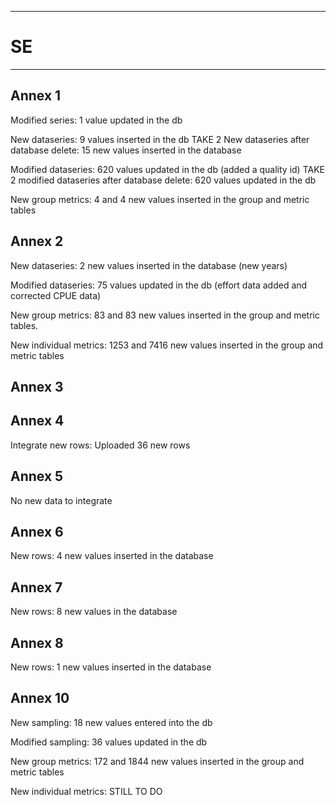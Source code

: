 
-----------------------------------------------------------
# SE
-----------------------------------------------------------
## Annex 1
Modified series: 1 value updated in the db

New dataseries: 9 values inserted in the db
TAKE 2 New dataseries after database delete: 15 new values inserted in the database

Modified dataseries: 620 values updated in the db (added a quality id)
TAKE 2 modified dataseries after database delete: 620 values updated in the db

New group metrics: 4 and 4 new values inserted in the group and metric tables

## Annex 2
New dataseries: 2 new values inserted in the database (new years)

Modified dataseries: 75 values updated in the db (effort data added and corrected CPUE data)

New group metrics: 83 and 83 new values inserted in the group and metric tables.

New individual metrics: 1253 and 7416 new values inserted in the group and metric tables

## Annex 3


## Annex 4
Integrate new rows: Uploaded 36 new rows

## Annex 5
No new data to integrate

## Annex 6
New rows: 4 new values inserted in the database

## Annex 7
New rows: 8 new values in the database

## Annex 8
New rows: 1 new values inserted in the database


## Annex 10
New sampling: 18 new values entered into the db

Modified sampling: 36 values updated in the db

New group metrics: 172 and 1844 new values inserted in the group and metric tables

New individual metrics: STILL TO DO

